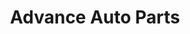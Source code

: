 ---
title: "Advance Auto Parts"
url: /canton/advance-auto-parts-new-clyde-highway/
shop: car parts
---